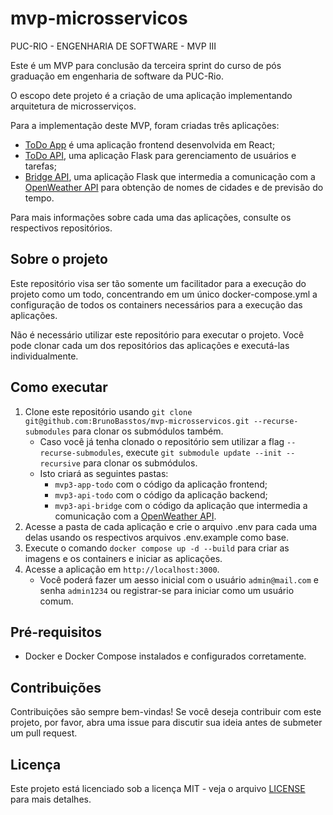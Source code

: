 # mvp-microsservicos
PUC-RIO - ENGENHARIA DE SOFTWARE - MVP III

Este é um MVP para conclusão da terceira sprint do curso de pós graduação em engenharia de software da PUC-Rio.

O escopo dete projeto é a criação de uma aplicação implementando arquitetura de microsserviços.

Para a implementação deste MVP, foram criadas três aplicações:

- [ToDo App](https://github.com/BrunoBasstos/mvp3-app-todo) é uma aplicação frontend desenvolvida em React;
- [ToDo API](https://github.com/BrunoBasstos/mvp3-api-todo), uma aplicação Flask para gerenciamento de usuários e tarefas;
- [Bridge API](https://github.com/BrunoBasstos/mvp3-api-bridge), uma aplicação Flask que intermedia a comunicação com a [OpenWeather API](http://openweathermap.org) para
obtenção de nomes de cidades e de previsão do tempo.

Para mais informações sobre cada uma das aplicações, consulte os respectivos repositórios.

## Sobre o projeto

Este repositório visa ser tão somente um facilitador para a execução do projeto como um todo, concentrando em um único docker-compose.yml a configuração de todos os containers necessários para a execução das aplicações.

Não é necessário utilizar este repositório para executar o projeto. Você pode clonar cada um dos repositórios das aplicações e executá-las individualmente.

## Como executar

1. Clone este repositório usando `git clone git@github.com:BrunoBasstos/mvp-microsservicos.git --recurse-submodules` para clonar os submódulos também.
    - Caso você já tenha clonado o repositório sem utilizar a flag `--recurse-submodules`, execute `git submodule update --init --recursive` para clonar os submódulos.
    - Isto criará as seguintes pastas:
        - `mvp3-app-todo` com o código da aplicação frontend;
        - `mvp3-api-todo` com o código da aplicação backend;
        - `mvp3-api-bridge` com o código da aplicação que intermedia a comunicação com a [OpenWeather API](http://openweathermap.org).
2. Acesse a pasta de cada aplicação e crie o arquivo .env para cada uma delas usando os respectivos arquivos .env.example como base.
3. Execute o comando `docker compose up -d --build` para criar as imagens e os containers e iniciar as aplicações.
4. Acesse a aplicação em `http://localhost:3000`.
    - Você poderá fazer um aesso inicial com o usuário `admin@mail.com` e senha `admin1234` ou registrar-se para iniciar como um usuário comum.

## Pré-requisitos
- Docker e Docker Compose instalados e configurados corretamente.

## Contribuições

Contribuições são sempre bem-vindas! Se você deseja contribuir com este projeto, por favor, abra uma issue para discutir
sua ideia antes de submeter um pull request.

## Licença

Este projeto está licenciado sob a licença MIT - veja o arquivo [LICENSE](LICENSE) para mais detalhes.
